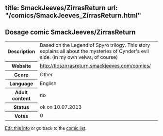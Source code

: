 title: SmackJeeves/ZirrasReturn
url: "/comics/SmackJeeves_ZirrasReturn.html"
---
Dosage comic SmackJeeves/ZirrasReturn
-----------------------------------------

<p id="msg"></p>
<script type="text/javascript">
if (window.location.search === '?edit_info_mail=sent_ok') {
  var elem = document.getElementById("msg");
  elem.innerHTML = 'Edited information sucessfully sent for review, which is usually done daily. Thanks!';
  elem.className = 'ok';
}
</script>
<table class="comicinfo">
<tr>
<th>Description</th><td>Based on the Legend of Spyro trilogy. This story explains all about the mysteries of Cynder's evil side. (in my own veiws, of course)</td>
</tr>
<tr>
<th>Website</th><td><a href="http://tloszirrasreturn.smackjeeves.com/comics/">http://tloszirrasreturn.smackjeeves.com/comics/</a></td>
</tr>
<tr>
<th>Genre</th><td>Other</td>
</tr>
<tr>
<th>Language</th><td>English</td>
</tr>
<tr>
<th>Adult content</th><td>no</td>
</tr>
<tr>
<th>Status</th><td>ok on 10.07.2013</td>
</tr>
<tr>
<th>Votes</th><td>0</td>
</tr>
</table>

[Edit this info](SmackJeeves_ZirrasReturn_edit.html) or go back to the [comic list](../comic-index.html).
